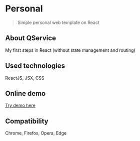 # Personal
>Simple personal web template on React

## About QService

My first steps in React (without state management and routing)

## Used technologies

ReactJS, JSX, CSS

## Online demo

[Try demo here](https://ajsn1988.github.io/personal/)

## Compatibility

Chrome, Firefox, Opera, Edge